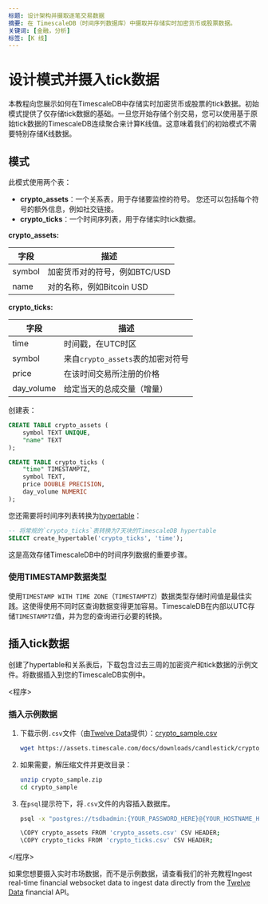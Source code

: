 ```yaml
---
标题: 设计架构并摄取逐笔交易数据
摘要: 在 TimescaleDB（时间序列数据库）中摄取并存储实时加密货币或股票数据。
关键词: [金融，分析]
标签: [K 线]
---
```


# 设计模式并摄入tick数据

本教程向您展示如何在TimescaleDB中存储实时加密货币或股票的tick数据。初始模式提供了仅存储tick数据的基础。一旦您开始存储个别交易，您可以使用基于原始tick数据的TimescaleDB连续聚合来计算K线值。这意味着我们的初始模式不需要特别存储K线数据。

## 模式

此模式使用两个表：

*   **crypto_assets**：一个关系表，用于存储要监控的符号。
   您还可以包括每个符号的额外信息，例如社交链接。
*   **crypto_ticks**：一个时间序列表，用于存储实时tick数据。

**crypto_assets:**

|字段|描述|
|-|-|
|symbol|加密货币对的符号，例如BTC/USD|
|name|对的名称，例如Bitcoin USD|

**crypto_ticks:**

|字段|描述|
|-|-|
|time|时间戳，在UTC时区|
|symbol|来自`crypto_assets`表的加密对符号|
|price|在该时间交易所注册的价格|
|day_volume|给定当天的总成交量（增量）|

创建表：

```sql
CREATE TABLE crypto_assets (
    symbol TEXT UNIQUE,
    "name" TEXT
);

CREATE TABLE crypto_ticks (
    "time" TIMESTAMPTZ,
    symbol TEXT,
    price DOUBLE PRECISION,
    day_volume NUMERIC
);
```

您还需要将时间序列表转换为[hypertable][hypertable]：

```sql
-- 将常规的`crypto_ticks`表转换为7天块的TimescaleDB hypertable
SELECT create_hypertable('crypto_ticks', 'time');
```

这是高效存储TimescaleDB中的时间序列数据的重要步骤。

### 使用TIMESTAMP数据类型

使用`TIMESTAMP WITH TIME ZONE`（`TIMESTAMPTZ`）数据类型存储时间值是最佳实践。这使得使用不同时区查询数据变得更加容易。TimescaleDB在内部以UTC存储`TIMESTAMPTZ`值，并为您的查询进行必要的转换。

## 插入tick数据

创建了hypertable和关系表后，下载包含过去三周的加密资产和tick数据的示例文件。将数据插入到您的TimescaleDB实例中。

<程序>

### 插入示例数据

1.  下载示例`.csv`文件（由[Twelve Data][twelve-data]提供）：<Tag type="download">[crypto_sample.csv](https://assets.timescale.com/docs/downloads/candlestick/crypto_sample.zip)</Tag> 

    ```bash
    wget https://assets.timescale.com/docs/downloads/candlestick/crypto_sample.zip 
    ```

1.  如果需要，解压缩文件并更改目录：

    ```bash
    unzip crypto_sample.zip
    cd crypto_sample
    ```

1.  在`psql`提示符下，将`.csv`文件的内容插入数据库。

    ```bash
    psql -x "postgres://tsdbadmin:{YOUR_PASSWORD_HERE}@{YOUR_HOSTNAME_HERE}:{YOUR_PORT_HERE}/tsdb?sslmode=require"

    \COPY crypto_assets FROM 'crypto_assets.csv' CSV HEADER;
    \COPY crypto_ticks FROM 'crypto_ticks.csv' CSV HEADER;
    ```

</程序>

如果您想要摄入实时市场数据，而不是示例数据，请查看我们的补充教程Ingest real-time financial websocket data to ingest data directly from the [Twelve Data][twelve-data] financial API。

[hypertable]: /use-timescale/:currentVersion:/hypertables/
[twelve-data]: https://twelvedata.com/

